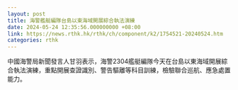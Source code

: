 ```yaml
---
layout: post
title: 海警艦艇編隊台島以東海域開展綜合執法演練
date: 2024-05-24 12:35:56.000000000 +08:00
link: https://news.rthk.hk/rthk/ch/component/k2/1754521-20240524.htm
categories: rthk
---
```


中國海警局新聞發言人甘羽表示，海警2304艦艇編隊今天在台島以東海域開展綜合執法演練，重點開展查證識別、警告驅離等科目訓練，檢驗聯合巡航、應急處置能力。
